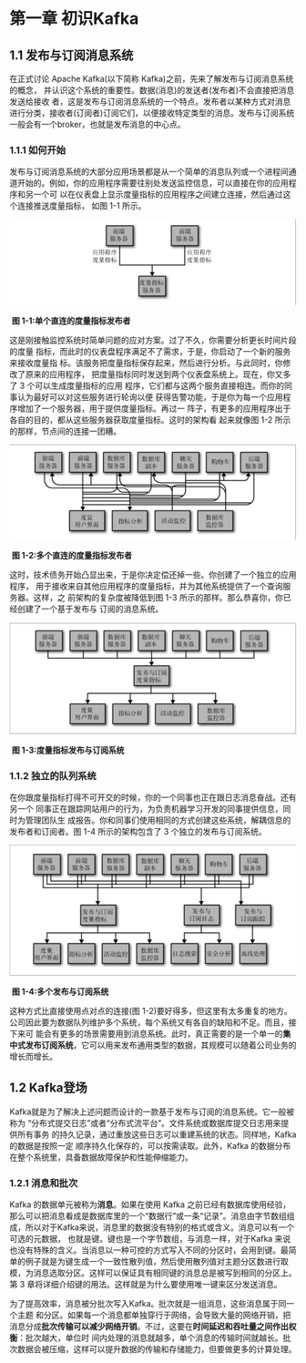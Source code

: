 # 第一章 初识Kafka

## 1.1 发布与订阅消息系统

在正式讨论 Apache Kafka(以下简称 Kafka)之前，先来了解发布与订阅消息系统的概念， 并认识这个系统的重要性。数据(消息)的发送者(发布者)不会直接把消息发送给接收 者，这是发布与订阅消息系统的一个特点。发布者以某种方式对消息进行分类，接收者(订阅者)订阅它们，以便接收特定类型的消息。发布与订阅系统一般会有一个broker，也就是发布消息的中心点。

### 1.1.1 如何开始

发布与订阅消息系统的大部分应用场景都是从一个简单的消息队列或一个进程间通道开始的。例如，你的应用程序需要往别处发送监控信息，可以直接在你的应用程序和另一个可 以在仪表盘上显示度量指标的应用程序之间建立连接，然后通过这个连接推送度量指标， 如图 1-1 所示。

![](img/1-1.jpg)

​																		**图 1-1:单个直连的度量指标发布者**

这是刚接触监控系统时简单问题的应对方案。过了不久，你需要分析更长时间片段的度量 指标，而此时的仪表盘程序满足不了需求，于是，你启动了一个新的服务来接收度量指 标。该服务把度量指标保存起来，然后进行分析。与此同时，你修改了原来的应用程序， 把度量指标同时发送到两个仪表盘系统上。现在，你又多了 3 个可以生成度量指标的应用 程序，它们都与这两个服务直接相连。而你的同事认为最好可以对这些服务进行轮询以便 获得告警功能，于是你为每一个应用程序增加了一个服务器，用于提供度量指标。再过一 阵子，有更多的应用程序出于各自的目的，都从这些服务器获取度量指标。这时的架构看 起来就像图 1-2 所示的那样，节点间的连接一团糟。

![](img/1-2.jpg)

​																	**图 1-2:多个直连的度量指标发布者**

这时，技术债务开始凸显出来，于是你决定偿还掉一些。你创建了一个独立的应用程序， 用于接收来自其他应用程序的度量指标，并为其他系统提供了一个查询服务器。这样，之 前架构的复杂度被降低到图 1-3 所示的那样。那么恭喜你，你已经创建了一个基于发布与 订阅的消息系统。

![](img/1-3.jpg)

​																			**图 1-3:度量指标发布与订阅系统**

### 1.1.2 独立的队列系统

在你跟度量指标打得不可开交的时候，你的一个同事也正在跟日志消息奋战。还有另一个 同事正在跟踪网站用户的行为，为负责机器学习开发的同事提供信息，同时为管理团队生 成报告。你和同事们使用相同的方式创建这些系统，解耦信息的发布者和订阅者。图 1-4 所示的架构包含了 3 个独立的发布与订阅系统。

![](img/1-4.jpg)

​																					**图 1-4:多个发布与订阅系统**

这种方式比直接使用点对点的连接(图 1-2)要好得多，但这里有太多重复的地方。公司因此要为数据队列维护多个系统，每个系统又有各自的缺陷和不足。而且，接下来可 能会有更多的场景需要用到消息系统。此时，真正需要的是一个单一的**集中式发布订阅系统**，它可以用来发布通用类型的数据，其规模可以随着公司业务的增长而增长。

## 1.2 Kafka登场

Kafka就是为了解决上述问题而设计的一款基于发布与订阅的消息系统。它一般被称为 “分布式提交日志”或者“分布式流平台”。文件系统或数据库提交日志用来提供所有事务 的持久记录，通过重放这些日志可以重建系统的状态。同样地，Kafka 的数据是按照一定 顺序持久化保存的，可以按需读取。此外，Kafka 的数据分布在整个系统里，具备数据故障保护和性能伸缩能力。

### 1.2.1 消息和批次

Kafka 的数据单元被称为**消息**。如果在使用 Kafka 之前已经有数据库使用经验，那么可以把消息看成是数据库里的一个“数据行”或一条“记录”。消息由字节数组组成，所以对于Kafka来说，消息里的数据没有特别的格式或含义。消息可以有一个可选的元数据， 也就是键。键也是一个字节数组，与消息一样，对于Kafka 来说也没有特殊的含义。当消息以一种可控的方式写入不同的分区时，会用到键。最简单的例子就是为键生成一个一致性散列值，然后使用散列值对主题分区数进行取模，为消息选取分区。这样可以保证具有相同键的消息总是被写到相同的分区上。第 3 章将详细介绍键的用法。这样就是为什么要使用唯一键来区分发送消息。

为了提高效率，消息被分批次写入Kafka。批次就是一组消息，这些消息属于同一个主题 和分区。如果每一个消息都单独穿行于网络，会导致大量的网络开销，把消息分成**批次传输可以减少网络开销**。不过，这要在**时间延迟和吞吐量之间作出权衡**：批次越大，单位时 间内处理的消息就越多，单个消息的传输时间就越长。批次数据会被压缩，这样可以提升数据的传输和存储能力，但要做更多的计算处理。
